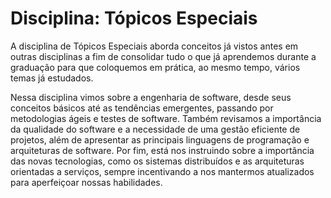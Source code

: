 # Disciplina: Tópicos Especiais

A disciplina de Tópicos Especiais aborda conceitos já vistos antes em outras disciplinas a fim de consolidar tudo o que já aprendemos durante a graduação para que coloquemos em prática, ao mesmo tempo, vários temas já estudados.

Nessa disciplina vimos sobre a engenharia de software, desde seus conceitos básicos até as tendências emergentes, passando por metodologias ágeis e testes de software. Também revisamos a importância da qualidade do software e a necessidade de uma gestão eficiente de projetos, além de apresentar as principais linguagens de programação e arquiteturas de software. 
Por fim, está nos instruindo sobre a importância das novas tecnologias, como os sistemas distribuídos e as arquiteturas orientadas a serviços, sempre incentivando a nos mantermos atualizados para aperfeiçoar nossas habilidades.
